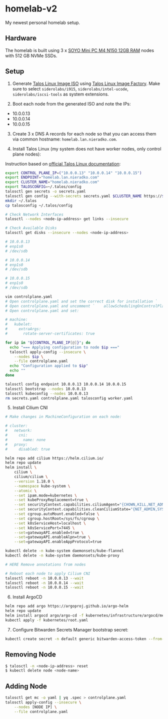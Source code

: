 # homelab-v2

My newest personal homelab setup. 

## Hardware

The homelab is built using 3 x [SOYO Mini PC M4 N150 12GB RAM](https://aliexpress.com/item/1005009129521817.html) nodes with 512 GB NVMe SSDs.

## Setup

1. Generate [Talos Linux Image ISO](https://talos.dev/) using [Talos Linux Image Factory](https://factory.talos.dev/). Make sure to select `siderolabs/i915`, `siderolabs/intel-ucode`, `siderolabs/iscsi-tools` as system extensions.

2. Boot each node from the generated ISO and note the IPs:

- 10.0.0.13
- 10.0.0.14
- 10.0.0.15

3. Create 3 x DNS A records for each node so that you can access them via common hostname: `homelab.lan.nieradko.com`.

4. Install Talos Linux (my system does not have worker nodes, only control plane nodes):

Instruction based on [official Talos Linux documentation](https://docs.siderolabs.com/talos/v1.11/getting-started/prodnotes):

```bash
export CONTROL_PLANE_IP=("10.0.0.13" "10.0.0.14" "10.0.0.15")
export ENDPOINT="homelab.lan.nieradko.com"
export CLUSTER_NAME="homelab.nieradko.com"
export TALOSCONFIG=~/.talos/config
talosctl gen secrets -o secrets.yaml
talosctl gen config --with-secrets secrets.yaml $CLUSTER_NAME https://$ENDPOINT:6443
mkdir ~/.talos
cp talosconfig ~/.talos/config

# Check Network Interfaces
talosctl --nodes <node-ip-address> get links --insecure

# Check Available Disks
talosctl get disks --insecure --nodes <node-ip-address>

# 10.0.0.13
# enp1s0
# /dev/sdb

# 10.0.0.14
# enp1s0
# /dev/sdb

# 10.0.0.15
# enp1s0
# /dev/sdb

vim controlplane.yaml
# Open controlplane.yaml and set the correct disk for installation `        disk: /dev/sdb # The disk used for installations.`
# Open controlplane.yaml and uncomment `    allowSchedulingOnControlPlanes: true`
# Open controlplane.yaml and set:

# machine:
#   kubelet:
#     extraArgs:
#       rotate-server-certificates: true

for ip in "${CONTROL_PLANE_IP[@]}"; do
  echo "=== Applying configuration to node $ip ==="
  talosctl apply-config --insecure \
    --nodes $ip \
    --file controlplane.yaml
  echo "Configuration applied to $ip"
  echo ""
done

talosctl config endpoint 10.0.0.13 10.0.0.14 10.0.0.15
talosctl bootstrap --nodes 10.0.0.13
talosctl kubeconfig --nodes 10.0.0.13
rm secrets.yaml controlplane.yaml talosconfig worker.yaml
```

5. Install Cilium CNI

```bash
# Make changes in MachineConfiguration on each node:

# cluster:
#   network:
#     cni:
#       name: none
#   proxy:
#     disabled: true

helm repo add cilium https://helm.cilium.io/
helm repo update
helm install \
    cilium \
    cilium/cilium \
    --version 1.18.0 \
    --namespace kube-system \
    --atomic \
    --set ipam.mode=kubernetes \
    --set kubeProxyReplacement=true \
    --set securityContext.capabilities.ciliumAgent="{CHOWN,KILL,NET_ADMIN,NET_RAW,IPC_LOCK,SYS_ADMIN,SYS_RESOURCE,DAC_OVERRIDE,FOWNER,SETGID,SETUID}" \
    --set securityContext.capabilities.cleanCiliumState="{NET_ADMIN,SYS_ADMIN,SYS_RESOURCE}" \
    --set cgroup.autoMount.enabled=false \
    --set cgroup.hostRoot=/sys/fs/cgroup \
    --set k8sServiceHost=localhost \
    --set k8sServicePort=7445 \
    --set=gatewayAPI.enabled=true \
    --set=gatewayAPI.enableAlpn=true \
    --set=gatewayAPI.enableAppProtocol=true

kubectl delete -n kube-system daemonsets/kube-flannel
kubectl delete -n kube-system daemonsets/kube-proxy

# HERE Remove annotations from nodes

# Reboot each node to apply Cilium CNI
talosctl reboot -n 10.0.0.13 --wait
talosctl reboot -n 10.0.0.14 --wait
talosctl reboot -n 10.0.0.15 --wait
```

6. Install ArgoCD

```bash
helm repo add argo https://argoproj.github.io/argo-helm
helm repo update
helm install argocd argo/argo-cd -f kubernetes/infrastructure/argocd/meta/values.yaml --create-namespace --namespace argocd --atomic
kubectl apply -f kubernetes/root.yaml
```

7. Configure Bitwarden Secrets Manager bootstrap secret:

```bash
kubectl create secret -n default generic bitwarden-access-token --from-literal=token=<TOKEN>
```

## Removing Node

```bash
$ talosctl -n <node-ip-address> reset
$ kubectl delete node <node-name>
```

## Adding Node

```bash
talosctl get mc -o yaml | yq .spec > controlplane.yaml
talosctl apply-config --insecure \
    --nodes [NODE IP] \
    --file controlplane.yaml
```
